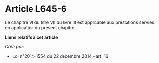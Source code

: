 # Article L645-6

Le chapitre VI du titre VII du livre III est applicable aux prestations servies en application du présent chapitre.

**Liens relatifs à cet article**

_Créé par_:

  - Loi n°2014-1554 du 22 décembre 2014 - art. 16
